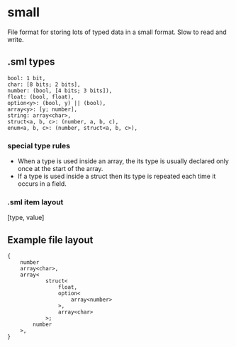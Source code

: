 # small
File format for storing lots of typed data in a small format. Slow to read and write.

## .sml types
```
bool: 1 bit,
char: [8 bits; 2 bits],
number: (bool, [4 bits; 3 bits]),
float: (bool, float),
option<y>: (bool, y) || (bool),
array<y>: [y; number],
string: array<char>,
struct<a, b, c>: (number, a, b, c),
enum<a, b, c>: (number, struct<a, b, c>),
```

### special type rules
- When a type is used inside an array, the its type is usually declared only once at the start of the array.
- If a type is used inside a struct then its type is repeated each time it occurs in a field.

### .sml item layout
[type, value]

## Example file layout
```
{
    number
    array<char>,
    array<
            struct<
                float, 
                option<
                    array<number>
                >, 
                array<char>
            >;
        number
    >,    
}
```

